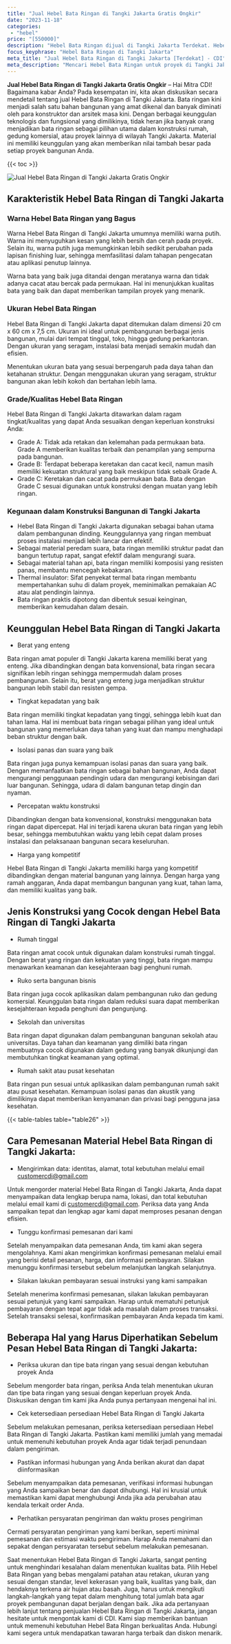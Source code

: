 ```yaml
---
title: "Jual Hebel Bata Ringan di Tangki Jakarta Gratis Ongkir"
date: "2023-11-18"
categories:
 - "hebel"
price: "[550000]"
description: "Hebel Bata Ringan dijual di Tangki Jakarta Terdekat. Hebel Bata Ringan ini sering digunakan dalam proyek pembangunan sebagai material dinding yang kuat dan awet. Silakan hubungi kami untuk informasi lebih lanjut."
focus_keyphrase: "Hebel Bata Ringan di Tangki Jakarta"
meta_title: "Jual Hebel Bata Ringan di Tangki Jakarta [Terdekat] - CDI"
meta_description: "Mencari Hebel Bata Ringan untuk proyek di Tangki Jakarta? Kami menyediakan Hebel Bata Ringan berkualitas untuk bahan bangunan dinding. Raih penawaran terbaik sekarang."
---
```


**Jual Hebel Bata Ringan di Tangki Jakarta Gratis Ongkir** – Hai Mitra CDI! Bagaimana kabar Anda? Pada kesempatan ini, kita akan diskusikan secara mendetail tentang jual Hebel Bata Ringan di Tangki Jakarta. Bata ringan kini menjadi salah satu bahan bangunan yang amat dikenal dan banyak diminati oleh para konstruktor dan arsitek masa kini. Dengan berbagai keunggulan teknologis dan fungsional yang dimilikinya, tidak heran jika banyak orang menjadikan bata ringan sebagai pilihan utama dalam konstruksi rumah, gedung komersial, atau proyek lainnya di wilayah Tangki Jakarta. Material ini memiliki keunggulan yang akan memberikan nilai tambah besar pada setiap proyek bangunan Anda.

{{< toc >}}

![Jual Hebel Bata Ringan di Tangki Jakarta Gratis Ongkir](/images/hebel/hebel-bataringan-12.jpg)

## Karakteristik Hebel Bata Ringan di Tangki Jakarta

### Warna Hebel Bata Ringan yang Bagus

Warna Hebel Bata Ringan di Tangki Jakarta umumnya memiliki warna putih. Warna ini menyuguhkan kesan yang lebih bersih dan cerah pada proyek. Selain itu, warna putih juga memungkinkan lebih sedikit perubahan pada lapisan finishing luar, sehingga memfasilitasi dalam tahapan pengecatan atau aplikasi penutup lainnya.

Warna bata yang baik juga ditandai dengan meratanya warna dan tidak adanya cacat atau bercak pada permukaan. Hal ini menunjukkan kualitas bata yang baik dan dapat memberikan tampilan proyek yang menarik.

### Ukuran Hebel Bata Ringan

Hebel Bata Ringan di Tangki Jakarta dapat ditemukan dalam dimensi 20 cm x 60 cm x 7,5 cm. Ukuran ini ideal untuk pembangunan berbagai jenis bangunan, mulai dari tempat tinggal, toko, hingga gedung perkantoran. Dengan ukuran yang seragam, instalasi bata menjadi semakin mudah dan efisien.

Menentukan ukuran bata yang sesuai berpengaruh pada daya tahan dan ketahanan struktur. Dengan menggunakan ukuran yang seragam, struktur bangunan akan lebih kokoh dan bertahan lebih lama.

### Grade/Kualitas Hebel Bata Ringan

Hebel Bata Ringan di Tangki Jakarta ditawarkan dalam ragam tingkat/kualitas yang dapat Anda sesuaikan dengan keperluan konstruksi Anda:

*   Grade A: Tidak ada retakan dan kelemahan pada permukaan bata. Grade A memberikan kualitas terbaik dan penampilan yang sempurna pada bangunan.
*   Grade B: Terdapat beberapa keretakan dan cacat kecil, namun masih memiliki kekuatan struktural yang baik meskipun tidak sebaik Grade A.
*   Grade C: Keretakan dan cacat pada permukaan bata. Bata dengan Grade C sesuai digunakan untuk konstruksi dengan muatan yang lebih ringan.

### Kegunaan dalam Konstruksi Bangunan di Tangki Jakarta

*   Hebel Bata Ringan di Tangki Jakarta digunakan sebagai bahan utama dalam pembangunan dinding. Keunggulannya yang ringan membuat proses instalasi menjadi lebih lancar dan efektif.
*   Sebagai material peredam suara, bata ringan memiliki struktur padat dan bangun tertutup rapat, sangat efektif dalam mengurangi suara.
*   Sebagai material tahan api, bata ringan memiliki komposisi yang resisten panas, membantu mencegah kebakaran.
*   Thermal insulator: Sifat penyekat termal bata ringan membantu mempertahankan suhu di dalam proyek, meminimalkan pemakaian AC atau alat pendingin lainnya.
*   Bata ringan praktis dipotong dan dibentuk sesuai keinginan, memberikan kemudahan dalam desain.

## Keunggulan Hebel Bata Ringan di Tangki Jakarta

*   Berat yang enteng

Bata ringan amat populer di Tangki Jakarta karena memiliki berat yang enteng. Jika dibandingkan dengan bata konvensional, bata ringan secara signifikan lebih ringan sehingga mempermudah dalam proses pembangunan. Selain itu, berat yang enteng juga menjadikan struktur bangunan lebih stabil dan resisten gempa.
*   Tingkat kepadatan yang baik

Bata ringan memiliki tingkat kepadatan yang tinggi, sehingga lebih kuat dan tahan lama. Hal ini membuat bata ringan sebagai pilihan yang ideal untuk bangunan yang memerlukan daya tahan yang kuat dan mampu menghadapi beban struktur dengan baik.
*   Isolasi panas dan suara yang baik

Bata ringan juga punya kemampuan isolasi panas dan suara yang baik. Dengan memanfaatkan bata ringan sebagai bahan bangunan, Anda dapat mengurangi penggunaan pendingin udara dan mengurangi kebisingan dari luar bangunan. Sehingga, udara di dalam bangunan tetap dingin dan nyaman.
*   Percepatan waktu konstruksi

Dibandingkan dengan bata konvensional, konstruksi menggunakan bata ringan dapat dipercepat. Hal ini terjadi karena ukuran bata ringan yang lebih besar, sehingga membutuhkan waktu yang lebih cepat dalam proses instalasi dan pelaksanaan bangunan secara keseluruhan.
*   Harga yang kompetitif

Hebel Bata Ringan di Tangki Jakarta memiliki harga yang kompetitif dibandingkan dengan material bangunan yang lainnya. Dengan harga yang ramah anggaran, Anda dapat membangun bangunan yang kuat, tahan lama, dan memiliki kualitas yang baik.

## Jenis Konstruksi yang Cocok dengan Hebel Bata Ringan di Tangki Jakarta

*   Rumah tinggal

Bata ringan amat cocok untuk digunakan dalam konstruksi rumah tinggal. Dengan berat yang ringan dan kekuatan yang tinggi, bata ringan mampu menawarkan keamanan dan kesejahteraan bagi penghuni rumah.
*   Ruko serta bangunan bisnis

Bata ringan juga cocok aplikasikan dalam pembangunan ruko dan gedung komersial. Keunggulan bata ringan dalam reduksi suara dapat memberikan kesejahteraan kepada penghuni dan pengunjung.
*   Sekolah dan universitas

Bata ringan dapat digunakan dalam pembangunan bangunan sekolah atau universitas. Daya tahan dan keamanan yang dimiliki bata ringan membuatnya cocok digunakan dalam gedung yang banyak dikunjungi dan membutuhkan tingkat keamanan yang optimal.
*   Rumah sakit atau pusat kesehatan

Bata ringan pun sesuai untuk aplikasikan dalam pembangunan rumah sakit atau pusat kesehatan. Kemampuan isolasi panas dan akustik yang dimilikinya dapat memberikan kenyamanan dan privasi bagi pengguna jasa kesehatan.

{{< table-tables table="table26" >}}

## Cara Pemesanan Material Hebel Bata Ringan di Tangki Jakarta:

*   Mengirimkan data: identitas, alamat, total kebutuhan melalui email customercdi@gmail.com

Untuk mengorder material Hebel Bata Ringan di Tangki Jakarta, Anda dapat menyampaikan data lengkap berupa nama, lokasi, dan total kebutuhan melalui email kami di customercdi@gmail.com. Periksa data yang Anda sampaikan tepat dan lengkap agar kami dapat memproses pesanan dengan efisien.
*   Tunggu konfirmasi pemesanan dari kami

Setelah menyampaikan data pemesanan Anda, tim kami akan segera mengolahnya. Kami akan mengirimkan konfirmasi pemesanan melalui email yang berisi detail pesanan, harga, dan informasi pembayaran. Silakan menunggu konfirmasi tersebut sebelum melanjutkan langkah selanjutnya.
*   Silakan lakukan pembayaran sesuai instruksi yang kami sampaikan

Setelah menerima konfirmasi pemesanan, silakan lakukan pembayaran sesuai petunjuk yang kami sampaikan. Harap untuk mematuhi petunjuk pembayaran dengan tepat agar tidak ada masalah dalam proses transaksi. Setelah transaksi selesai, konfirmasikan pembayaran Anda kepada tim kami.

## Beberapa Hal yang Harus Diperhatikan Sebelum Pesan Hebel Bata Ringan di Tangki Jakarta:

*   Periksa ukuran dan tipe bata ringan yang sesuai dengan kebutuhan proyek Anda

Sebelum mengorder bata ringan, periksa Anda telah menentukan ukuran dan tipe bata ringan yang sesuai dengan keperluan proyek Anda. Diskusikan dengan tim kami jika Anda punya pertanyaan mengenai hal ini.
*   Cek ketersediaan persediaan Hebel Bata Ringan di Tangki Jakarta

Sebelum melakukan pemesanan, periksa ketersediaan persediaan Hebel Bata Ringan di Tangki Jakarta. Pastikan kami memiliki jumlah yang memadai untuk memenuhi kebutuhan proyek Anda agar tidak terjadi penundaan dalam pengiriman.
*   Pastikan informasi hubungan yang Anda berikan akurat dan dapat diinformasikan

Sebelum menyampaikan data pemesanan, verifikasi informasi hubungan yang Anda sampaikan benar dan dapat dihubungi. Hal ini krusial untuk memastikan kami dapat menghubungi Anda jika ada perubahan atau kendala terkait order Anda.
*   Perhatikan persyaratan pengiriman dan waktu proses pengiriman

Cermati persyaratan pengiriman yang kami berikan, seperti minimal pemesanan dan estimasi waktu pengiriman. Harap Anda memahami dan sepakat dengan persyaratan tersebut sebelum melakukan pemesanan.

Saat menentukan Hebel Bata Ringan di Tangki Jakarta, sangat penting untuk menghindari kesalahan dalam menentukan kualitas bata. Pilih Hebel Bata Ringan yang bebas mengalami patahan atau retakan, ukuran yang sesuai dengan standar, level kekerasan yang baik, kualitas yang baik, dan hendaknya terkena air hujan atau basah. Juga, harus untuk mengikuti langkah-langkah yang tepat dalam menghitung total jumlah bata agar proyek pembangunan dapat berjalan dengan baik. Jika ada pertanyaan lebih lanjut tentang penjualan Hebel Bata Ringan di Tangki Jakarta, jangan hesitate untuk mengontak kami di CDI. Kami siap memberikan bantuan untuk memenuhi kebutuhan Hebel Bata Ringan berkualitas Anda. Hubungi kami segera untuk mendapatkan tawaran harga terbaik dan diskon menarik.